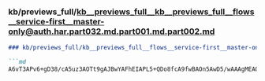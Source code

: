 ### kb/previews_full/kb__previews_full__kb__previews_full__flows__service-first__master-only@auth.har.part032.md.part001.md.part002.md

```md
### kb/previews_full/kb__previews_full__flows__service-first__master-only@auth.har.part032.md.part001.md (part 002)

```md
A6vT3APv6+gD38/cA5uz3AOTt9gAJBwYAFhEIAPL5+QDo8fcA9fwBAOn5AwD5/wAAAgMEAOn38gDy+/cAAgEBAAIBAQD/
```

```

```
